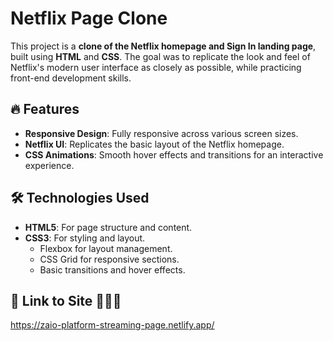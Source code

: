 # Netflix Page Clone

This project is a **clone of the Netflix homepage and Sign In landing page**, built using **HTML** and **CSS**. The goal was to replicate the look and feel of Netflix's modern user interface as closely as possible, while practicing front-end development skills.

## 🔥 Features

- **Responsive Design**: Fully responsive across various screen sizes.
- **Netflix UI**: Replicates the basic layout of the Netflix homepage.
- **CSS Animations**: Smooth hover effects and transitions for an interactive experience.

## 🛠 Technologies Used

- **HTML5**: For page structure and content.
- **CSS3**: For styling and layout.
  - Flexbox for layout management.
  - CSS Grid for responsive sections.
  - Basic transitions and hover effects.
 
## 📸 Link to Site 👩🏽‍💻

https://zaio-platform-streaming-page.netlify.app/
